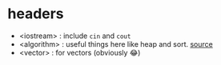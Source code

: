 # headers
- \<iostream> : include `cin` and `cout`
- \<algorithm> : useful things here like heap and sort. [source](https://cplusplus.com/reference/algorithm/)
- \<vector> : for vectors (obviously 😂)